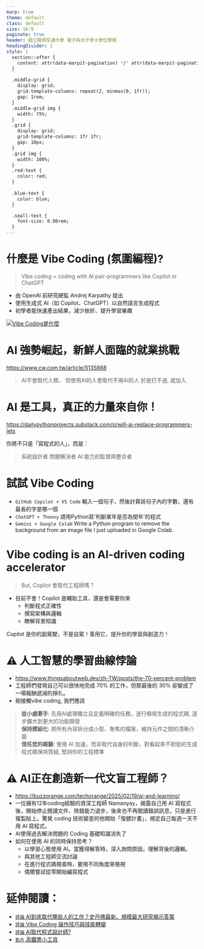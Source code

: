 ```yaml
---
marp: true
theme: default
class: default
size: 16:9
paginate: true
header: 國立陽明交通大學 電子與光子學士學位學程
headingDivider: 1
style: |
  section::after {
    content: attr(data-marpit-pagination) '/' attr(data-marpit-pagination-total);
  }
  
  .middle-grid {
    display: grid;
    grid-template-columns: repeat(2, minmax(0, 1fr));
    gap: 1rem;
  }
  .middle-grid img {
    width: 75%;
  }
  .grid {
    display: grid;
    grid-template-columns: 1fr 1fr;
    gap: 10px;
  }
  .grid img {
    width: 100%;
  }
  .red-text {
    color: red;
  }
  
  .blue-text {
    color: blue;  
  }

  .small-text {
    font-size: 0.80rem;
  }
---
```

# 什麼是 Vibe Coding (氛圍編程)?
> Vibe coding = coding with AI pair-programmers like Copilot or ChatGPT
+ 由 OpenAI 前研究總監 Andrej Karpathy 提出
+ 使用生成式 AI（如 Copilot、ChatGPT）以自然語言生成程式
+ 初學者能快速產出結果，減少挫折、提升學習樂趣

[![ Vibe Coding是什麼](https://i.ytimg.com/vi/8me0juJCpWM/mqdefault.jpg)](https://youtu.be/8me0juJCpWM?si=3tcdojzGbhJKxFGo)

# AI 強勢崛起，新鮮人面臨的就業挑戰
https://www.cw.com.tw/article/5135668

> AI不會取代人類， 但使用AI的人會取代不用AI的人
> 於是打不過, 就加入

# AI 是工具，真正的力量來自你！
https://dailypythonprojects.substack.com/p/will-ai-replace-programmers-lets

你將不只是「寫程式的人」，而是：
> 系統設計者
> 問題解決者
> AI 能力的監督與整合者

# 試試 Vibe Coding
- `GitHub Copilot + VS Code` 輸入一個句子，然後計算該句子內的字數，還有最長的字是哪一個
- `ChatGPT + Thonny` 請用Python寫'判斷某年是否為閏年'的程式
- `Gemini + Google Colab` Write a Python program to remove the background from an image file I just uploaded in Google Colab.

# Vibe coding is an AI-driven coding accelerator
> But, Copilot 會取代工程師嗎？

- 目前不會！Copilot 是輔助工具，還是會需要你來
  - 判斷程式正確性
  - 撰寫架構與邏輯
  - 瞭解背景知識

Copilot 是你的副駕駛，不是自駕！善用它，提升你的學習與創造力！


# ⚠️ 人工智慧的學習曲線悖論
- https://www.thingsaboutweb.dev/zh-TW/posts/the-70-percent-problem
- 工程師們發現自己可以很快地完成 70% 的工作，但那最後的 30% 卻變成了一場報酬遞減的掙扎。
- 剛接觸vibe coding, 我們應該
> **從小處著手**: 先用AI處理獨立且定義明確的任務，逐行檢視生成的程式碼, 逐步擴大到更大的功能開發<br>
**保持模組化**: 將所有內容拆分成小型、聚焦的檔案，維持元件之間的清晰介面<br>
**信任您的經驗**: 使用 AI 加速，而非取代自身的判斷，對看起來不對勁的生成程式碼保持質疑, 堅持你的工程標準<br>

# ⚠️ AI正在創造新一代文盲工程師？
- https://buzzorange.com/techorange/2025/02/19/ai-and-learning/
- 一位擁有12年coding經驗的資深工程師 Namanyay，揭露自己用 AI 寫程式後，開始停止閱讀文件、除錯能力退步，後來也不再閱讀錯誤訊息，只是進行複製貼上。驚覺 coding 技術變差的他開始「復健計畫」，規定自己每週一天不用 AI 寫程式。
- AI使得過去解決問題的 Coding 基礎知識消失了
- 如何在使用 AI 的同時保持思考？
  - 以學習心態使用 AI。當獲得解答時，深入詢問原因，理解背後的邏輯。
  - 與其他工程師交流討論
  - 在進行程式碼檢查時，要用不同角度來檢視
  - 偶爾嘗試從零開始編寫程式  


# 延伸閱讀：
+ [`評論` AI到底取代哪些人的工作？史丹佛最新、規模最大研究揭示答案](https://www.cw.com.tw/article/5137142?utm_campaign=mail_-website_share-icon&utm_medium=website_share&utm_source=mail)
+ [`評論` Vibe Coding 操作技巧與技能轉變](https://ikala.ai/zh-tw/blog/ikala-ai-insight/vibe-coding-intro/)
+ [`評論` AI取代程式設計師?](https://dailypythonprojects.substack.com/p/will-ai-replace-programmers-lets) 
+ [`影片` 高鐵票小工具](https://youtu.be/wuo3Gp09fEs?si=8bNNxXflqnAuNm-f)
